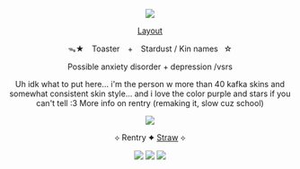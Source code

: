  <div align="center">
 
  ![](https://64.media.tumblr.com/8e8660659378f17f728143b420ecd874/df31259d178bcb72-c8/s1280x1920/b7946f59913250c2b0382b4e1a7a7bff42c29477.gifv)
  
  [Layout](https://www.tumblr.com/cuisinekuga/785536321324187648/kafka-themepack?source=share)

ᯓ★ ⠀Toaster⠀ + ⠀Stardust / Kin names⠀☆

Possible anxiety disorder + depression /vsrs

Uh idk what to put here... i'm the person w more than 40 kafka skins and somewhat consistent skin style... and i love the color purple and stars if you can't tell :3 More info on rentry (remaking it, slow cuz school)

![](https://64.media.tumblr.com/2d87f8d72e3596705c951cb1e5892545/df31259d178bcb72-5a/s2048x3072/7bcd129b591989e9bdf2365c010f963f47de652d.pnj)

 ⟡ Rentry ✦ [Straw](https://sugarcloudexpress.straw.page/) ⟡

  ![](https://64.media.tumblr.com/80912009573ecacd42914698075f5b43/df31259d178bcb72-c4/s100x200/01d30857e111637313b84388fb8b85ca88d3026e.pnj) ![](https://64.media.tumblr.com/09b8149e5abaafa0e728879570f20e7c/df31259d178bcb72-56/s100x200/63279c7d94bb1fa70b463cf0dc1f590e7755e813.pnj) ![](https://64.media.tumblr.com/0862cbbe46d2963b7fe82484f83c3706/df31259d178bcb72-0f/s100x200/b855fda26082d00683c2ef88b4c33e7ca86f4148.pnj)

<!--
**ToasterTheFox/ToasterTheFox** is a ✨ _special_ ✨ repository because its `README.md` (this file) appears on your GitHub profile.

Here are some ideas to get you started:

- 🔭 I’m currently working on ...
- 🌱 I’m currently learning ...
- 👯 I’m looking to collaborate on ...
- 🤔 I’m looking for help with ...
- 💬 Ask me about ...
- 📫 How to reach me: ...
- 😄 Pronouns: ...
- ⚡ Fun fact: ...
-->
